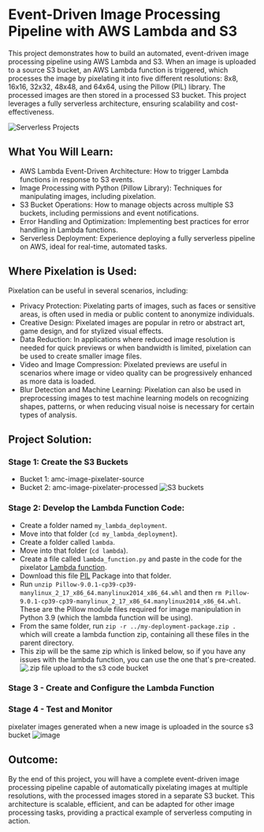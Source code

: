 # Event-Driven Image Processing Pipeline with AWS Lambda and S3
This project demonstrates how to build an automated, event-driven image processing pipeline using AWS Lambda and S3. When an image is uploaded to a source S3 bucket, an AWS Lambda function is triggered, which processes the image by pixelating it into five different resolutions: 8x8, 16x16, 32x32, 48x48, and 64x64, using the Pillow (PIL) library. The processed images are then stored in a processed S3 bucket. This project leverages a fully serverless architecture, ensuring scalability and cost-effectiveness.

![Serverless Projects](https://github.com/user-attachments/assets/f2c51dcb-bd13-4bb4-9f7b-886915732272)

## What You Will Learn:
* AWS Lambda Event-Driven Architecture: How to trigger Lambda functions in response to S3 events.
* Image Processing with Python (Pillow Library): Techniques for manipulating images, including pixelation.
* S3 Bucket Operations: How to manage objects across multiple S3 buckets, including permissions and event notifications.
* Error Handling and Optimization: Implementing best practices for error handling in Lambda functions.
* Serverless Deployment: Experience deploying a fully serverless pipeline on AWS, ideal for real-time, automated tasks.

## Where Pixelation is Used:
Pixelation can be useful in several scenarios, including:

* Privacy Protection: Pixelating parts of images, such as faces or sensitive areas, is often used in media or public content to anonymize individuals.
* Creative Design: Pixelated images are popular in retro or abstract art, game design, and for stylized visual effects.
* Data Reduction: In applications where reduced image resolution is needed for quick previews or when bandwidth is limited, pixelation can be used to create smaller image files.
* Video and Image Compression: Pixelated previews are useful in scenarios where image or video quality can be progressively enhanced as more data is loaded.
* Blur Detection and Machine Learning: Pixelation can also be used in preprocessing images to test machine learning models on recognizing shapes, patterns, or when reducing visual noise is necessary for certain types of analysis.

## Project Solution:

### Stage 1: Create the S3 Buckets
  * Bucket 1: amc-image-pixelater-source
  * Bucket 2: amc-image-pixelater-processed
![S3 buckets](https://github.com/user-attachments/assets/a1a6814c-7e27-4a3f-b00d-d75946b87a58)

### Stage 2: Develop the Lambda Function Code:
  * Create a folder named ```my_lambda_deployment```.
  * Move into that folder (```cd my_lambda_deployment```).
  * Create a folder called ```lambda```.
  * Move into that folder (```cd lambda```).
  * Create a file called ```lambda_function.py``` and paste in the code for the pixelator [Lambda function](https://github.com/yeshwanthlm/image-pixelater-aws-project/blob/main/lambda_function.py).
  * Download this file [PIL](https://files.pythonhosted.org/packages/f3/3b/d7bb231b3bc1414252e77463dc63554c1aeccffe0798524467aca7bad089/Pillow-9.0.1-cp39-cp39-manylinux_2_17_x86_64.manylinux2014_x86_64.whl) Package into that folder.
  * Run ```unzip Pillow-9.0.1-cp39-cp39-manylinux_2_17_x86_64.manylinux2014_x86_64.whl``` and then ```rm Pillow-9.0.1-cp39-cp39-manylinux_2_17_x86_64.manylinux2014_x86_64.whl```. These are the Pillow module files required for image manipulation in Python 3.9 (which the lambda function will be using).
  * From the same folder, run ```zip -r ../my-deployment-package.zip .``` which will create a lambda function zip, containing all these files in the parent directory.
  * This zip will be the same zip which is linked below, so if you have any issues with the lambda function, you can use the one that's pre-created.
![.zip file upload to the s3 code bucket](https://github.com/user-attachments/assets/97c38211-3ccb-4215-a5fd-573043379a7a)

### Stage 3 - Create and Configure the Lambda Function

### Stage 4 - Test and Monitor
pixelater images generated when a new image is uploaded in the source s3 bucket
![image](https://github.com/user-attachments/assets/a0f3ea1d-4cf9-4536-b7f3-f6f1a4801c86)

## Outcome:
By the end of this project, you will have a complete event-driven image processing pipeline capable of automatically pixelating images at multiple resolutions, with the processed images stored in a separate S3 bucket. This architecture is scalable, efficient, and can be adapted for other image processing tasks, providing a practical example of serverless computing in action.
